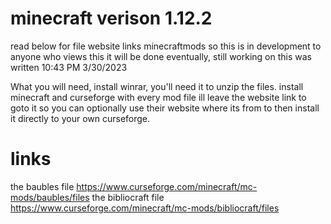 # minecraft verison 1.12.2
read below for file website links
minecraftmods
so this is in development to anyone who views this it will be done eventually, still working on this was written 10:43 PM 3/30/2023




What you will need,
install winrar, you'll need it to unzip the files.
install minecraft and curseforge
with every mod file ill leave the website link to goto it so you can optionally 
use their website where its from to then install it directly to your own curseforge.

# links 
the baubles file
https://www.curseforge.com/minecraft/mc-mods/baubles/files
the bibliocraft file
https://www.curseforge.com/minecraft/mc-mods/bibliocraft/files


